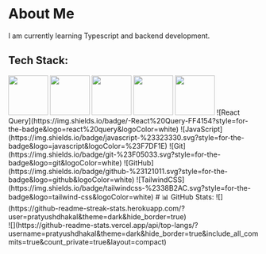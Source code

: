 <h1>About Me</h1>
I am currently learning Typescript and backend development.


<h2>
Tech Stack:
</h2>
<img src="https://cdn.simpleicons.org/reactquery" style="width:80px;"/>
<img src="https://cdn.simpleicons.org/react" style="width:80px;"/>
<img src="https://cdn.simpleicons.org/tailwindcss" style="width:80px;"/>
<img src="https://cdn.simpleicons.org/git" style="width:80px;"/>
<img src="https://cdn.simpleicons.org/git" style="width:80px;"/>
 ![React Query](https://img.shields.io/badge/-React%20Query-FF4154?style=for-the-badge&logo=react%20query&logoColor=white) ![JavaScript](https://img.shields.io/badge/javascript-%23323330.svg?style=for-the-badge&logo=javascript&logoColor=%23F7DF1E) ![Git](https://img.shields.io/badge/git-%23F05033.svg?style=for-the-badge&logo=git&logoColor=white) ![GitHub](https://img.shields.io/badge/github-%23121011.svg?style=for-the-badge&logo=github&logoColor=white) ![TailwindCSS](https://img.shields.io/badge/tailwindcss-%2338B2AC.svg?style=for-the-badge&logo=tailwind-css&logoColor=white)
# 📊 GitHub Stats:
![](https://github-readme-streak-stats.herokuapp.com/?user=pratyushdhakal&theme=dark&hide_border=true)<br/>
![](https://github-readme-stats.vercel.app/api/top-langs/?username=pratyushdhakal&theme=dark&hide_border=true&include_all_commits=true&count_private=true&layout=compact)


